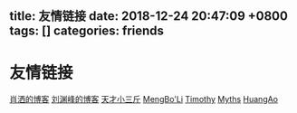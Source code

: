 
title: 友情链接
date: 2018-12-24 20:47:09 +0800
tags: []
categories: friends
---

# <a name="9447oz"></a>友情链接
[肖洒的博客](https://x-nicolo.github.io) 
[刘渊峰的博客](https://yuanfengliu.github.io/) 
[天才小三斤](https://www.fucksec.com/) 
[MengBo'Li](https://blog.imdst.com/) 
[Timothy](https://xiaozhou.net/) 
[Myths](https://blog.mythsman.com/) 
[HuangAo](http://www.huangao.net/) 



